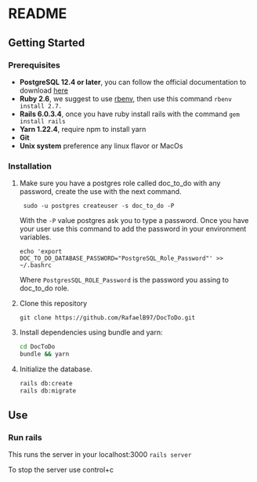 # README

## Getting Started

### Prerequisites
- **PostgreSQL 12.4 or later**, you can follow the official documentation to download [here]( https://www.postgresql.org/download/)
- **Ruby 2.6**, we suggest to use [rbenv]( https://github.com/rbenv/rbenv), then use this command `rbenv install 2.7.`
- **Rails 6.0.3.4**, once you have ruby install rails with the command `gem install rails`
- **Yarn 1.22.4**, require npm to install yarn
- **Git**
- **Unix system** preference any linux flavor or MacOs

### Installation

1. Make sure you have a postgres role called doc_to_do with any password, create the use with the next command.

    ` sudo -u postgres createuser -s doc_to_do -P`

    With the `-P` value postgres ask you to type a password. Once you have your user use this command to add the password in your environment variables.

    `echo 'export DOC_TO_DO_DATABASE_PASSWORD="PostgreSQL_Role_Password"' >> ~/.bashrc`

    Where `PostgresSQL_ROLE_Password` is the password you assing to doc_to_do role.

2. Clone this repository

    `git clone https://github.com/RafaelB97/DocToDo.git`

3. Install dependencies using bundle and yarn:
    ```bash
    cd DocToDo
    bundle && yarn
    ```

3. Initialize the database.
    ```bash
    rails db:create
    rails db:migrate
    ```

## Use

### Run rails
This runs the server in your localhost:3000
`rails server`

To stop the server use control+c